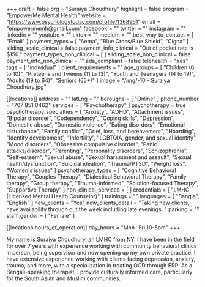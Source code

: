 +++
draft = false
org = "Suraiya Choudhury"
highlight = false
program = "EmpowerMe Mental Health"
website = "https://www.psychologytoday.com/profile/1368951"
email = "empowermemh@gmail.com"
facebook = ""
twitter = ""
instagram = ""
linkedin = ""
youtube = ""
tiktok = ""
medium = ""
best_way_to_contact = [ "Email" ]
payment_types = [ "Aetna", "Blue Cross/Blue Shield", "Cigna" ]
sliding_scale_clinical = false
payment_info_clinical = "Out of pocket rate is $150."
payment_types_non_clinical = [ ]
sliding_scale_non_clinical = false
payment_info_non_clinical = ""
ada_compliant = false
telehealth = "Yes"
tags = [ "individual" ]
client_requirements = ""
age_groups = [
  "Children (6 to 10)",
  "Preteens and Tweens (11 to 13)",
  "Youth and Teenagers (14 to 19)",
  "Adults (19 to 64)",
  "Seniors (65+)"
]
image = "/img/-10 - Suraiya Choudhury.jpg"

[[locations]]
address = ""
latLng = ""
boroughs = [ "Online" ]
phone_number = "707 851 0462"
services = [ "Psychotherapy" ]
psychotherapy = true
psychotherapy_specialties = [
  "Anxiety",
  "ADHD",
  "Attachment issues",
  "Bipolar disorder",
  "Codependency",
  "Coping skills",
  "Depression",
  "Domestic abuse",
  "Domestic violence",
  "Eating disorders",
  "Emotional disturbance",
  "Family conflict",
  "Grief, loss, and bereavement",
  "Hoarding",
  "Identity development",
  "Infertility",
  "LGBTQIA, gender, and sexual identity",
  "Mood disorders",
  "Obsessive compulsive disorder",
  "Panic attacks/disorder",
  "Parenting",
  "Personality disorders",
  "Schizophrenia",
  "Self-esteem",
  "Sexual abuse",
  "Sexual harassment and assault",
  "Sexual health/dysfunction",
  "Suicidal ideation",
  "Trauma/PTSD",
  "Weight loss",
  "Women's issues"
]
psychotherapy_types = [
  "Cognitive Behavioral Therapy",
  "Couples Therapy",
  "Dialectical Behavioral Therapy",
  "Family therapy",
  "Group therapy",
  "Trauma-informed",
  "Solution-focused Therapy",
  "Supportive Therapy"
]
non_clinical_services = [ ]
credentials = [ "LMHC (Licensed Mental Health Counselor)" ]
trainings = ""
languages = [ "Bangla", "English" ]
new_clients = "Yes"
new_clients_detail = "Taking new clients, have availability through out the week including late evenings. "
parking = ""
staff_gender = [ "Female" ]

  [[locations.hours_of_operation]]
  day_hours = "Mon- Fri 10-5pm"
+++


My name is Suraiya Choudhury, an LMHC from NY. I have been in the field for over 7 years with experience working with community behavioral clinics in person, being supervisor and now opening up my own private practice. I have extensive experience working with clients facing depression, anxiety, trauma, and more, with a specialization in treating OCD through ERP. As a Bengali-speaking therapist, I provide culturally informed care, particularly for the South Asian and Muslim communities.

